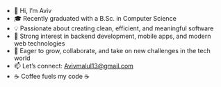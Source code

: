 - 👋 Hi, I’m Aviv  
- 🎓 Recently graduated with a B.Sc. in Computer Science  
- 💡 Passionate about creating clean, efficient, and meaningful software  
- 🧩 Strong interest in backend development, mobile apps, and modern web technologies  
- 🚀 Eager to grow, collaborate, and take on new challenges in the tech world  
- 📫 Let’s connect: Avivmalul13@gmail.com  
- ☕ Coffee fuels my code ☕
